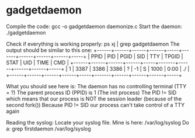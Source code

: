 # gadgetdaemon

Compile the code: gcc -o gadgetdaemon daemonize.c
Start the daemon: ./gadgetdaemon

Check if everything is working properly: ps xj | grep gadgetdaemon
The output should be similar to this one:
+------+------+------+------+-----+-------+------+------+------+-----+
| PPID | PID  | PGID | SID  | TTY | TPGID | STAT | UID  | TIME | CMD |
+------+------+------+------+-----+-------+------+------+------+-----+
|    1 | 3387 | 3386 | 3386 | ?   |    -1 | S    | 1000 | 0:00 | ./  |
+------+------+------+------+-----+-------+------+------+------+-----+

What you should see here is:
The daemon has no controlling terminal (TTY = ?)
The parent process ID (PPID) is 1 (The init process)
The PID != SID which means that our process is NOT the session leader
(because of the second fork())
Because PID != SID our process can't take control of a TTY again

Reading the syslog:
Locate your syslog file. Mine is here: /var/log/syslog
Do a: grep firstdaemon /var/log/syslog

